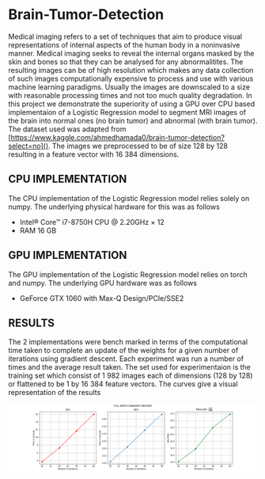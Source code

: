 # Brain-Tumor-Detection

Medical imaging refers to a set of techniques that aim
to produce visual representations of internal aspects of the
human body in a noninvasive manner. Medical imaging seeks
to reveal the internal organs masked by the skin and bones so
that they can be analysed for any abnormalitites. The resulting images
can be of high resolution which makes any data collection of such images computationally
expensive to process and use with various machine learning paradigms. Usually the images are downscaled
to a size with reasonable processing times and not too much quality degradation. In this project we demonstrate
the superiority of using a GPU over CPU based implementaion of a Logistic Regression model to segment MRI images
of the brain into normal ones (no brain tumor) and abnormal (with brain tumor). The dataset used was adapted 
from [https://www.kaggle.com/ahmedhamada0/brain-tumor-detection?select=no](). The images we preprocessed to
be of size 128 by 128 resulting in a feature vector with 16 384 dimensions. 

## CPU IMPLEMENTATION
The CPU implementation of the Logistic Regression model relies solely on numpy. The underlying physical hardware for this was as follows
 - Intel® Core™ i7-8750H CPU @ 2.20GHz × 12 
 - RAM 16 GB

## GPU IMPLEMENTATION
The GPU implementation of the Logistic Regression model relies on torch and numpy. The underlying GPU hardware was as follows
 - GeForce GTX 1060 with Max-Q Design/PCIe/SSE2  


## RESULTS
The 2 implementations were bench marked in terms of the computational time taken to complete an update of the weights for a given number of iterations 
using gradient descent. Each experiment was run a number of times and the average result taken. The set used for experimentaion is the training set which consist of
1 982 images each of dimensions (128 by 128) or flattened to be 1 by 16 384 feature vectors. The curves give a visual representation of the results

![Alt text](https://github.com/phantom820/Brain-Tumor-Detection/blob/master/figures/runtime.png)
